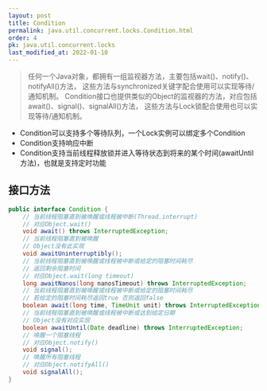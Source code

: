 ```yaml
---
layout: post
title: Condition
permalink: java.util.concurrent.locks.Condition.html
order: 4
pk: java.util.concurrent.locks
last_modified_at: 2022-01-10
---
```


> 任何一个Java对象，都拥有一组监视器方法，主要包括wait()、notify()、notifyAll()方法，
> 这些方法与synchronized关键字配合使用可以实现等待/通知机制。
> Condition接口也提供类似的Object的监视器的方法，对应包括await()、signal()、signalAll()方法，
> 这些方法与Lock锁配合使用也可以实现等待/通知机制。

- Condition可以支持多个等待队列，一个Lock实例可以绑定多个Condition  
- Condition支持响应中断  
- Condition支持当前线程释放锁并进入等待状态到将来的某个时间(awaitUntil方法)，也就是支持定时功能  

## 接口方法

```java
public interface Condition {
    // 当前线程阻塞直到被唤醒或线程被中断(Thread.interrupt)
    // 对应Object.wait()
    void await() throws InterruptedException;
    // 当前线程阻塞直到被唤醒
    // Object没有此实现
    void awaitUninterruptibly();
    // 当前线程阻塞直到被唤醒或线程被中断或给定的阻塞时间耗尽
    // 返回剩余阻塞时间
    // 对应Object.wait(long timeout)
    long awaitNanos(long nanosTimeout) throws InterruptedException;
    // 当前线程阻塞直到被唤醒或线程被中断或给定的阻塞时间耗尽
    // 若给定的阻塞时间耗尽返回true 否则返回false
    boolean await(long time, TimeUnit unit) throws InterruptedException;
    // 当前线程阻塞直到被唤醒或线程被中断或达到给定日期
    // Object没有对应实现
    boolean awaitUntil(Date deadline) throws InterruptedException;
    // 唤醒一个阻塞线程
    // 对应Object.notify()
    void signal();
    // 唤醒所有阻塞线程
    // 对应Object.notifyAll()
    void signalAll();
}
```